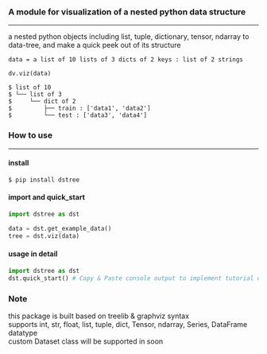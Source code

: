 ### A module for visualization of a nested python data structure
***

a nested python objects including list, tuple, dictionary, tensor, ndarray to data-tree, and make a quick peek out of its structure

```
data = a list of 10 lists of 3 dicts of 2 keys : list of 2 strings

dv.viz(data)

$ list of 10
$ └── list of 3
$     └── dict of 2
$         ├── train : ['data1', 'data2']
$         └── test : ['data3', 'data4']

```

### How to use
***
#### install
```
$ pip install dstree
```
#### import and quick_start
```python
import dstree as dst

data = dst.get_example_data()
tree = dst.viz(data)

```
#### usage in detail
```python
import dstree as dst
dst.quick_start() # Copy & Paste console output to implement tutorial codes
```

### Note
this package is built based on treelib & graphviz syntax  
supports int, str, float, list, tuple, dict, Tensor, ndarray, Series, DataFrame datatype  
custom Dataset class will be supported in soon  